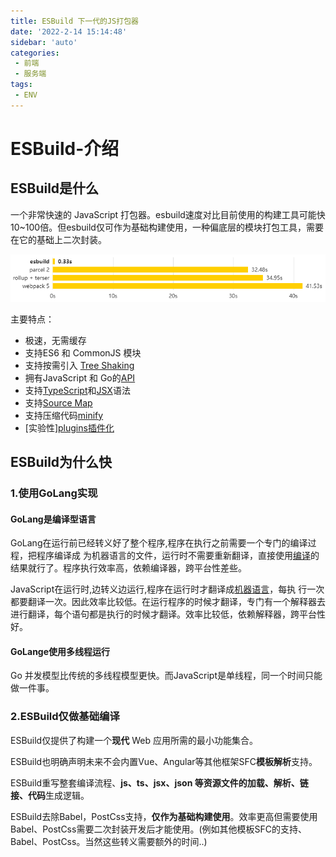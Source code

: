 ```yaml
---
title: ESBuild 下一代的JS打包器
date: '2022-2-14 15:14:48'
sidebar: 'auto'
categories:
 - 前端
 - 服务端
tags:
 - ENV
---
```


# ESBuild-介绍

## ESBuild是什么

一个非常快速的 JavaScript 打包器。esbuild速度对比目前使用的构建工具可能快10~100倍。但esbuild仅可作为基础构建使用，一种偏底层的模块打包工具，需要在它的基础上二次封装。

![image-20220214181301577](image/image-20220214181301577.png)

主要特点：

- 极速，无需缓存
- 支持ES6 和 CommonJS 模块
- 支持按需引入 [Tree Shaking](https://zhuanlan.zhihu.com/p/127804516)
- 拥有JavaScript 和 Go的[API](https://esbuild.github.io/api/)
- 支持[TypeScript](https://esbuild.github.io/content-types/#typescript)和[JSX](https://esbuild.github.io/content-types/#jsx)语法
- 支持[Source Map](https://esbuild.github.io/api/#sourcemap)
- 支持压缩代码[minify](https://esbuild.github.io/api/#minify)
- \[实验性\][plugins插件化](https://esbuild.github.io/plugins)

## ESBuild为什么快

### 1.使用GoLang实现

#### GoLang是编译型语言

GoLang在运行前已经转义好了整个程序,程序在执行之前需要一个专门的编译过程，把程序编译成 为机器语言的文件，运行时不需要重新翻译，直接使用[编译](https://baike.baidu.com/item/编译)的结果就行了。程序执行效率高，依赖编译器，跨平台性差些。

JavaScript在运行时,边转义边运行,程序在运行时才翻译成[机器语言](https://baike.baidu.com/item/机器语言)，每执 行一次都要翻译一次。因此效率比较低。在运行程序的时候才翻译，专门有一个解释器去进行翻译，每个语句都是执行的时候才翻译。效率比较低，依赖解释器，跨平台性好。

#### GoLange使用多线程运行

Go 并发模型比传统的多线程模型更快。而JavaScript是单线程，同一个时间只能做一件事。

### 2.ESBuild仅做基础编译

ESBuild仅提供了构建一个**现代** Web 应用所需的最小功能集合。

ESBuild也明确声明未来不会内置Vue、Angular等其他框架SFC**模板解析**支持。

ESBuild重写整套编译流程、**js、ts、jsx、json 等资源文件的加载、解析、链接、代码**生成逻辑。

ESBuild去除Babel，PostCss支持，**仅作为基础构建使用**。效率更高但需要使用Babel、PostCss需要二次封装开发后才能使用。(例如其他模板SFC的支持、Babel、PostCss。当然这些转义需要额外的时间..)









